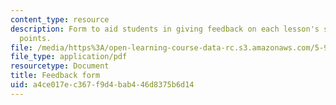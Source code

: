 ```yaml
---
content_type: resource
description: Form to aid students in giving feedback on each lesson's strong and weak
  points.
file: /media/https%3A/open-learning-course-data-rc.s3.amazonaws.com/5-95j-teaching-college-level-science-and-engineering-spring-2009/a4ce017ec367f9d4bab446d8375b6d14_MIT5_95js09_res02.pdf
file_type: application/pdf
resourcetype: Document
title: Feedback form
uid: a4ce017e-c367-f9d4-bab4-46d8375b6d14
---
```


